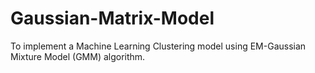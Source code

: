 # Gaussian-Matrix-Model
To implement a Machine Learning Clustering model using EM-Gaussian Mixture Model (GMM) algorithm.
